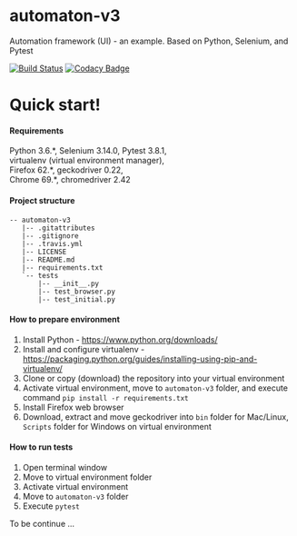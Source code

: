 # automaton-v3
Automation framework (UI) - an example. Based on Python, Selenium, and Pytest

[![Build Status](https://travis-ci.org/BurhanH/automaton-v3.svg?branch=master)](https://travis-ci.org/BurhanH/automaton-v3)
[![Codacy Badge](https://api.codacy.com/project/badge/Grade/83a77e1b4a8242e6a4006e0f4ef0d928)](https://app.codacy.com/app/BurhanH/automaton-v3?utm_source=github.com&utm_medium=referral&utm_content=BurhanH/automaton-v3&utm_campaign=Badge_Grade_Dashboard)

# Quick start!

#### Requirements
Python 3.6.\*, Selenium 3.14.0, Pytest 3.8.1, <br> 
virtualenv (virtual environment manager), <br>
Firefox 62.\*, geckodriver 0.22, <br> 
Chrome 69.*, chromedriver 2.42 <br>

#### Project structure
```
-- automaton-v3
   |-- .gitattributes
   |-- .gitignore
   |-- .travis.yml
   |-- LICENSE
   |-- README.md
   |-- requirements.txt
   `-- tests
       |-- __init__.py
       |-- test_browser.py
       |-- test_initial.py
```

#### How to prepare environment
1) Install Python - https://www.python.org/downloads/
2) Install and configure virtualenv - https://packaging.python.org/guides/installing-using-pip-and-virtualenv/
3) Clone or copy (download) the repository into your virtual environment
4) Activate virtual environment, move to `automaton-v3` folder, and execute command `pip install -r requirements.txt`
5) Install Firefox web browser
6) Download, extract and move geckodriver into `bin` folder for Mac/Linux, `Scripts` folder for Windows on virtual environment

#### How to run tests
1) Open terminal window
2) Move to virtual environment folder
3) Activate virtual environment 
4) Move to `automaton-v3` folder
5) Execute `pytest`

To be continue ...
